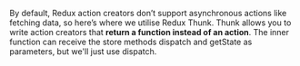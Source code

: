 By default, Redux action creators don’t support asynchronous actions like fetching data, so here’s where we utilise Redux Thunk. 
Thunk allows you to write action creators that **return a function instead of an action**. The inner function can receive the store methods dispatch and getState as parameters, but we'll just use dispatch.

